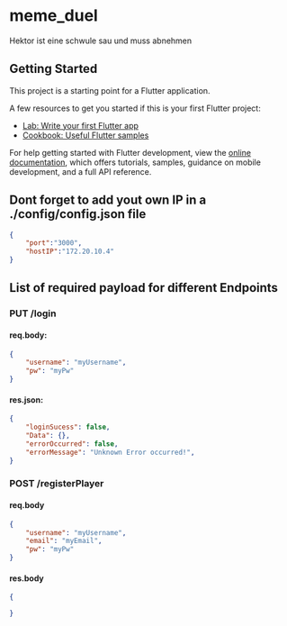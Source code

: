 # meme_duel

Hektor ist eine schwule sau und muss abnehmen

## Getting Started

This project is a starting point for a Flutter application.

A few resources to get you started if this is your first Flutter project:

- [Lab: Write your first Flutter app](https://docs.flutter.dev/get-started/codelab)
- [Cookbook: Useful Flutter samples](https://docs.flutter.dev/cookbook)

For help getting started with Flutter development, view the
[online documentation](https://docs.flutter.dev/), which offers tutorials,
samples, guidance on mobile development, and a full API reference.

## Dont forget to add yout own IP in a ./config/config.json file
```json
{
    "port":"3000",
    "hostIP":"172.20.10.4"
}
```

## List of required payload for different Endpoints
### PUT /login
#### req.body:
```json
{
    "username": "myUsername",
    "pw": "myPw"
}
```
#### res.json:
```json
{
    "loginSucess": false,
    "Data": {},
    "errorOccurred": false,
    "errorMessage": "Unknown Error occurred!",
}
```
### POST /registerPlayer
#### req.body
```json
{
    "username": "myUsername",
    "email": "myEmail",
    "pw": "myPw"               
}
```
#### res.body
```json
{

}
```
